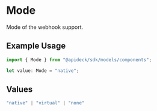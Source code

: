 # Mode

Mode of the webhook support.

## Example Usage

```typescript
import { Mode } from "@apideck/sdk/models/components";

let value: Mode = "native";
```

## Values

```typescript
"native" | "virtual" | "none"
```